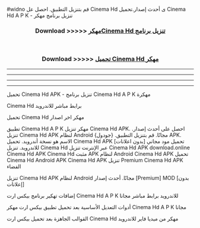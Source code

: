 #widno قم بتنزيل التطبيق. احصل عل Cinema Hd  ى أحدث إصدار.تحميل Cinema Hd  A P K - تنزيل برنامج مهكر



<div align="center">
<h3>Download >>>>> <a href="https://ar-sites.web.app/?ar= Cinema Hd ">مهكرCinema Hd  تنزيل برنامج</a></h3><br>

<h3>Download >>>>> <a href="https://ar-sites.web.app/?ar= Cinema Hd ">تحميل Cinema Hd  مهكر</a></h3>
</div>


----------------------------------------------------------

----------------------------------------------------------

----------------------------------------------------------

----------------------------------------------------------


تحميل Cinema Hd  APK - تنزيل برنامج Cinema Hd  A P K مهكرة

Cinema Hd  برابط مباشر للاندرويد

تحميل Cinema Hd  مهكر اخر اصدار

تطبيق Cinema Hd  A P K مهكر
تنزيل Cinema Hd  APK. احصل على أحدث إصدار.
تنزيل Cinema Hd  APK لنظام Android مجانًا.
قم بتنزيل التطبيق. {جودول} APK. الاسم هو نسخة أندرويد.
تحميل Cinema Hd  APK [بدون اعلانات]
تحميل مود مجاني للاندرويد.
تنزيل Cinema Hd  عبر الإنترنت
تنزيل Cinema Hd  APK
download.online Cinema Hd  APK
Cinema Hd  مثبت APK لنظام Android
Cinema Hd  APK
تحميل Cinema Hd  Android APK
Cinema Hd  APK تنزيل Premium
Cinema Hd  APK الفضاء

تنزيل Cinema Hd  APK لنظام Android مجانًا. أحدث إصدار [Premium] MOD [بدون إعلانات]

إضافات تهكير برنامج بيكس ارت Cinema Hd  A P K للاندرويد برابط مباشر مجانا

أدوات التعديل الأساسية بعد تحميل تطبيق بيكس ارت مهكر Cinema Hd  A P K مجانا

القوالب الجاهزة بعد تحميل بيكس ارت Cinema Hd  مهكر من ميديا فاير للاندرويد



